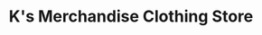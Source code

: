 ---
title: "K's Merchandise Clothing Store"
url: /pittsfield/ks-merchandise-clothing-store/
shop: Kleidung
---